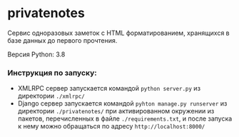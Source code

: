 # privatenotes
Сервис одноразовых заметок с HTML форматированием, хранящихся в базе данных до первого прочтения.

Версия Python: 3.8

### Инструкция по запуску:
* XMLRPC сервер запускается командой `python server.py` из директории `./xmlrpc/`
* Django сервер запускается командой `pyhton manage.py runserver` из директории `./privatenotes/` при активированном окружении из пакетов, перечисленных в файле `./requirements.txt`, и после запуска к нему можно обращаться по адресу `http://localhost:8000/`
